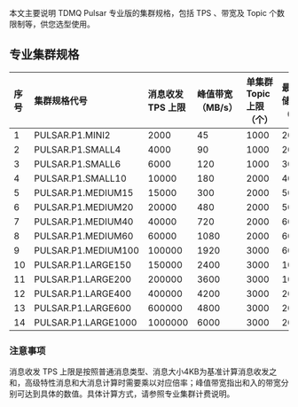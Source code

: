 
本文主要说明 TDMQ Pulsar 专业版的集群规格，包括 TPS 、带宽及 Topic 个数限制等，供您选型使用。


## 专业集群规格

| 序号 | 集群规格代号 | 消息收发 TPS 上限 |	峰值带宽（MB/s）| 单集群 Topic 上限（个） | 最低存储规格（GB） |
| :--- | :-------- | :-------- |:-------- |:-------- |:-------- |
| 1	| PULSAR.P1.MINI2  | 2000 | 45 | 1000 | 200 |
| 2 | PULSAR.P1.SMALL4 | 4000 | 90	| 1000 | 200 |
| 3	| PULSAR.P1.SMALL6	| 6000 | 120| 1000 | 300 |
| 4	| PULSAR.P1.SMALL10	| 10000 | 180 | 2000 | 400 |
| 5	| PULSAR.P1.MEDIUM15 | 15000 | 300 | 2000 | 500 |
| 6	| PULSAR.P1.MEDIUM20 | 20000 | 480 | 2000 | 500 |
| 7	| PULSAR.P1.MEDIUM40 | 40000 | 720 | 2000 | 600 |
| 8	| PULSAR.P1.MEDIUM60 | 60000 | 1080 | 2000 | 600 |
| 9	| PULSAR.P1.MEDIUM100 | 100000 | 1920 | 3000 | 600 |
| 10 | PULSAR.P1.LARGE150 | 150000 | 2400 | 3000 | 1000 |
| 11 | PULSAR.P1.LARGE200 | 200000 | 3600 | 3000 | 1000 |
| 12 | PULSAR.P1.LARGE400 | 400000 | 4200 | 3000 | 2000 |
| 13 | PULSAR.P1.LARGE600 | 600000 | 4800 | 3000 | 2000 |
| 14 | PULSAR.P1.LARGE1000 | 1000000 | 6000 | 3000 | 2000 |

### 注意事项

消息收发 TPS 上限是按照普通消息类型、消息大小4KB为基准计算消息收发之和，高级特性消息和大消息计算时需要乘以对应倍率；峰值带宽指出和入的带宽分别可达到具体的数值。具体计算方式，请参照专业集群计费说明。

